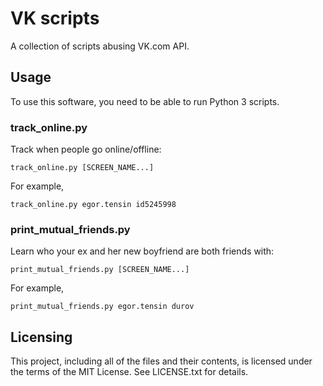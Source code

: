 # VK scripts

A collection of scripts abusing VK.com API.

## Usage

To use this software, you need to be able to run Python 3 scripts.

### track_online.py

Track when people go online/offline:

    track_online.py [SCREEN_NAME...]

For example,

    track_online.py egor.tensin id5245998

### print_mutual_friends.py

Learn who your ex and her new boyfriend are both friends with:

    print_mutual_friends.py [SCREEN_NAME...]

For example,

    print_mutual_friends.py egor.tensin durov

## Licensing

This project, including all of the files and their contents, is licensed under the terms of the MIT License.
See LICENSE.txt for details.
